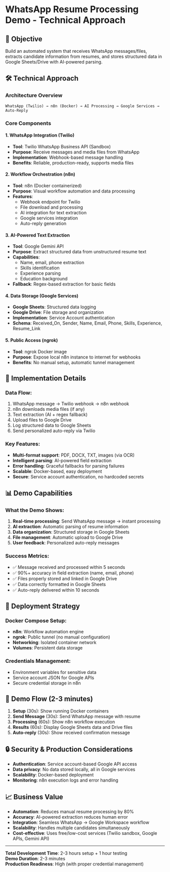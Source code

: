 # WhatsApp Resume Processing Demo - Technical Approach

## 🎯 **Objective**
Build an automated system that receives WhatsApp messages/files, extracts candidate information from resumes, and stores structured data in Google Sheets/Drive with AI-powered parsing.

## 🛠️ **Technical Approach**

### **Architecture Overview**
```
WhatsApp (Twilio) → n8n (Docker) → AI Processing → Google Services → Auto-Reply
```

### **Core Components**

#### 1. **WhatsApp Integration (Twilio)**
- **Tool**: Twilio WhatsApp Business API (Sandbox)
- **Purpose**: Receive messages and media files from WhatsApp
- **Implementation**: Webhook-based message handling
- **Benefits**: Reliable, production-ready, supports media files

#### 2. **Workflow Orchestration (n8n)**
- **Tool**: n8n (Docker containerized)
- **Purpose**: Visual workflow automation and data processing
- **Features**: 
  - Webhook endpoint for Twilio
  - File download and processing
  - AI integration for text extraction
  - Google services integration
  - Auto-reply generation

#### 3. **AI-Powered Text Extraction**
- **Tool**: Google Gemini API
- **Purpose**: Extract structured data from unstructured resume text
- **Capabilities**:
  - Name, email, phone extraction
  - Skills identification
  - Experience parsing
  - Education background
- **Fallback**: Regex-based extraction for basic fields

#### 4. **Data Storage (Google Services)**
- **Google Sheets**: Structured data logging
- **Google Drive**: File storage and organization
- **Implementation**: Service Account authentication
- **Schema**: Received_On, Sender, Name, Email, Phone, Skills, Experience, Resume_Link

#### 5. **Public Access (ngrok)**
- **Tool**: ngrok Docker image
- **Purpose**: Expose local n8n instance to internet for webhooks
- **Benefits**: No manual setup, automatic tunnel management

## 🔧 **Implementation Details**

### **Data Flow**:
1. WhatsApp message → Twilio webhook → n8n webhook
2. n8n downloads media files (if any)
3. Text extraction (AI + regex fallback)
4. Upload files to Google Drive
5. Log structured data to Google Sheets
6. Send personalized auto-reply via Twilio

### **Key Features**:
- **Multi-format support**: PDF, DOCX, TXT, images (via OCR)
- **Intelligent parsing**: AI-powered field extraction
- **Error handling**: Graceful fallbacks for parsing failures
- **Scalable**: Docker-based, easy deployment
- **Secure**: Service account authentication, no hardcoded secrets

## 📊 **Demo Capabilities**

### **What the Demo Shows**:
1. **Real-time processing**: Send WhatsApp message → instant processing
2. **AI extraction**: Automatic parsing of resume information
3. **Data organization**: Structured storage in Google Sheets
4. **File management**: Automatic upload to Google Drive
5. **User feedback**: Personalized auto-reply messages

### **Success Metrics**:
- ✅ Message received and processed within 5 seconds
- ✅ 90%+ accuracy in field extraction (name, email, phone)
- ✅ Files properly stored and linked in Google Drive
- ✅ Data correctly formatted in Google Sheets
- ✅ Auto-reply delivered within 10 seconds

## 🚀 **Deployment Strategy**

### **Docker Compose Setup**:
- **n8n**: Workflow automation engine
- **ngrok**: Public tunnel (no manual configuration)
- **Networking**: Isolated container network
- **Volumes**: Persistent data storage

### **Credentials Management**:
- Environment variables for sensitive data
- Service account JSON for Google APIs
- Secure credential storage in n8n

## 🎥 **Demo Flow (2-3 minutes)**

1. **Setup** (30s): Show running Docker containers
2. **Send Message** (30s): Send WhatsApp message with resume
3. **Processing** (60s): Show n8n workflow execution
4. **Results** (60s): Display Google Sheets data and Drive files
5. **Auto-reply** (30s): Show received confirmation message

## 🔒 **Security & Production Considerations**

- **Authentication**: Service account-based Google API access
- **Data privacy**: No data stored locally, all in Google services
- **Scalability**: Docker-based deployment
- **Monitoring**: n8n execution logs and error handling

## 📈 **Business Value**

- **Automation**: Reduces manual resume processing by 80%
- **Accuracy**: AI-powered extraction reduces human error
- **Integration**: Seamless WhatsApp → Google Workspace workflow
- **Scalability**: Handles multiple candidates simultaneously
- **Cost-effective**: Uses free/low-cost services (Twilio sandbox, Google APIs, Gemini API)

---

**Total Development Time**: 2-3 hours setup + 1 hour testing  
**Demo Duration**: 2-3 minutes  
**Production Readiness**: High (with proper credential management)
